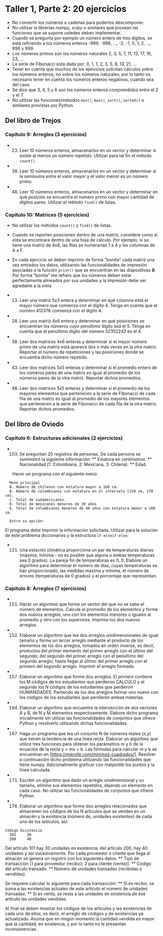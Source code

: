 # Taller 1, Parte 2: 20 ejercicios
* No convertir los números a cadenas para poderlos descomponer.
* No utilizar la librerías *numpy*, *scipy* o similares que provean las funciones que se supone ustedes deben implementar.
* Cuando se pregunta por ejemplo un número entero de tres dígitos, se está refiriendo a los números enteros -999, -998, ..., -2, -1, 0, 1, 2, ..., 998 y 999.
* Los números primos son los números naturales 2, 3, 5, 7, 11, 13, 17, 19, 23, ...
* La serie de Fibonacci está dada por: 0, 1, 1, 2, 3, 5, 8, 13, 21, ...
* Tener en cuenta que muchos de los ejercicios solicitan cálculos sobre los números enteros; no sobre los números naturales; por lo tanto es necesario tener en cuenta los números enteros negativos, cuando sea del caso.
* Se dice que 3, 4, 5 y 6 son los números enteros comprendidos entre el 2 y el 7.
* No utilizar las funciones/métodos `min()`, `max()`, `sort()`, `sorted()` o similares provistas por Python.

## Del libro de Trejos

### Capítulo 9: Arreglos (3 ejercicios)
* 23. Leer 10 números enteros, almacenarlos en un vector y determinar si existe al menos un número repetido. Utilizar para tal fin el método `count()`.

* 38. Leer 10 números enteros, almacenarlos en un vector y determinar si la semisuma entre el valor mayor y el valor menor es un número primo.

* 48. Leer 10 números enteros, almacenarlos en un vector y determinar en qué posición se encuentra el número primo con mayor cantidad de dígitos pares. Utilizar el método `find()` de listas.

### Capítulo 10: Matrices (5 ejercicios)
* No utilizar los métodos `count()` y `find()` de listas.
* Cuando se reporten posiciones dentro de una matriz, considere como si esta se encontrara dentro de una hoja de cálculo. Por ejemplo, si se tiene una matriz de 4x6, las filas se numerarían 1 a 4 y las columnas de A a F.
* En cada ejercicio se deben imprimir de forma "bonita" cada matriz una vez entrados los datos, utilizando las funcionalidades de impresión asociadas a la función `print()` que se encuentran en las diapositivas ***9***. Por forma "bonita" me refiero que los números deben estar perfectamente alineados por sus unidades y la impresión debe ser agradable a la vista.

* 13. Leer una matriz 5x3 entera y determinar en qué columna está el mayor número que comienza con el dígito 4. Tenga en cuenta que el número 412378 comienza con el dígito 4.

* 28. Leer una matriz 4x6 entera y determinar en qué posiciones se encuentran los números cuyo penúltimo dígito sea el 5. Tenga en cuenta que el penúltimo dígito del número 52352242 es el 4.

* 38. Leer dos matrices 4x6 enteras y determinar si el mayor número primo de una matriz está aparece dos o más veces en la otra matriz. Reportar el número de repeticiones y las posiciones donde se encuentra dicho número repetido.

* 43. Leer dos matrices 5x5 enteras y determinar si el promedio entero de los números pares de una matriz es igual al promedio de los números pares de la otra matriz. Reportar dichos promedios.

* 48. Leer dos matrices 5x5 enteras y determinar si el promedio de los mayores elementos que pertenecen a la serie de Fibonacci de cada fila de una matriz es igual al promedio de los mayores elementos que pertenecen a la serie de Fibonacci de cada fila de la otra matriz. Reportar dichos promedios.

## Del libro de Oviedo

### Capítulo 6: Estructuras adicionales (2 ejercicios)
* 103. Se preguntan 20 registros de personas. De cada persona se suministró la siguiente información:
  ** Estatura en centímetros.
  ** Nacionalidad (1: Colombiana, 2: Mexicana, 3: Chilena).
  ** Edad.

  Hacer un programa con el siguiente menú:
```  
  Menú principal
  A. Número de chilenos con estatura mayor a 160 cm.
  B. Número de colombianos con estatura en el intervalo [150 cm, 170 cm].
  C. Total de sudamericanos.
  D. Total de mexicanos menores de 30 años
  E. Total de colombianos menores de 40 años con estatura menor a 160 cm.

  Entre su opción: 
```  
El programa debe imprimir la información solicitada. Utilizar para la solución de este problema diccionarios y la estructura `if-elseif-else`.

* 121. Una estación climática proporciona un par de temperaturas diarias (máxima, mínima - no es posible que alguna o ambas temperaturas sea 0 grados). La pareja fin de temperaturas es 0, 0. Elabore un algoritmo para determinar el número de días, cuyas temperaturas se han proporcionado, las medidas máxima y mínima, el número de errores (temperaturas de 0 grados) y el porcentaje que representan.

### Capítulo 8: Arreglos (7 ejercicios)
* 151. Hacer un algoritmo que forme un vector del que no se sabe el número de elementos. Calcule el promedio de los elementos y forme dos nuevos arreglos, uno con los elementos menores o iguales al promedio y otro con los superiores. Imprima los dos nuevos arreglos.

* 152. Elaborar un algoritmo que lea dos arreglos unidimensionales de igual tamaño y forme un tercer arreglo mediante el producto de los elementos de los dos arreglos, tomados en orden inverso, es decir, productos del primer elemento del primer arreglo con el último del segundo; del segundo del primer arreglo con el penúltimo del segundo arreglo; hasta llegar
al último del primer arreglo con el primero del segundo arreglo. Imprimir el arreglo formado.

* 157. Elaborar un algoritmo que forme dos arreglos. El primero contiene los M códigos de los estudiantes que perdieron CALCULO y el segundo los N códigos de los estudiantes que perdieron HUMANIDADES. Partiendo de los dos arreglos formar uno nuevo con los códigos de los estudiantes que perdieron ambas materias.

* 164. Elaborar un algoritmo que encuentre la intersección de dos vectores A y B, de N y M elementos respectivamente. Elabore dicho programa inicialmente sin utilizar las funcionalidades de conjuntos que ofrece Python y resolverlo utilizando dichas funcionalidades.

* 167. Haga un programa que lea un conjunto N de números reales (x,y) que tienen la tendencia de una línea recta. Elaborar un algoritmo que utilice tres
funciones para obtener los parámetros m y b de la ecuación de la recta y = mx + b. Las fórmulas para calcular m y b se encuentran en [https://miprofe.com/minimos-cuadrados/]. Resolver a continuación dicho problema utilizando las funcionalidades que tiene numpy. Adicionalmente graficar con matplotlib los puntos y la línea calculada.

* 171. Escribir un algoritmo que dado un arreglo unidimensional y su tamaño, elimine sus elementos repetidos, dejando un elemento en cada caso. No utilizar las funcionalidades de conjuntos que ofrece Python.

* 176. Elaborar un algoritmo que forme dos arreglos relacionados que almacenen los códigos de los N artículos que se venden en un almacén y la existencia (número de, unidades existentes) de cada uno de los artículos, así:
```
Código Existencia
  101     30
  200     40
```  
Del artículo 101 hay 30 unidades en existencia; del artículo 200, hay 40 unidades y así sucesivamente. Por cada proveedor o cliente que llega al almacén se genera un registro con los siguientes datos:
** Tipo de transacción [1 para proveedor (recibo); 2 para cliente (venta)].
** Código del artículo transado.
** Número de unidades transadas (recibidas o vendidas).

Se requiere calcular lo siguiente para cada transacción:
** Si es recibo, se suma a las existencias actuales de este artículo el número de unidades
transadas.
** Si es venta, se resta a las unidades en existencia de ese artículo las unidades vendidas. 

Al final se deben mostrar los códigos de los artículos y las existencias de cada uno de ellos, es decir, el arreglo de códigos y de existencias ya actualizado. Asuma que en ningún momento la cantidad vendida es mayor que la cantidad, en existencia,
y por lo tanto no le presentan inconsistencias.
